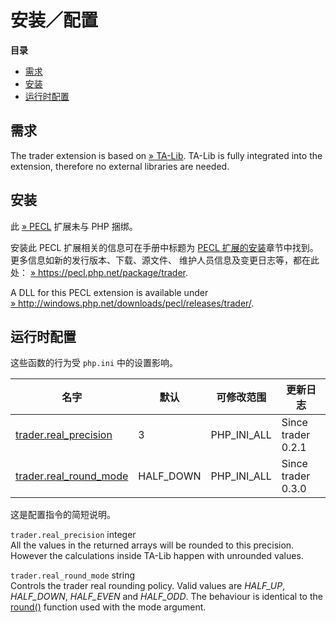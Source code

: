 安装／配置
==========

**目录**

-   [需求](/trader/setup.html#需求)
-   [安装](/trader/setup.html#安装)
-   [运行时配置](/trader/setup.html#运行时配置)

需求
----

The trader extension is based on
<a href="http://www.ta-lib.org/" class="link external">» TA-Lib</a>.
TA-Lib is fully integrated into the extension, therefore no external
libraries are needed.

安装
----

此 <a href="https://pecl.php.net/" class="link external">» PECL</a>
扩展未与 PHP 捆绑。

安装此 PECL 扩展相关的信息可在手册中标题为
<a href="/install/pecl.html" class="link">PECL 扩展的安装</a>章节中找到。更多信息如新的发行版本、下载、源文件、
维护人员信息及变更日志等，都在此处：
<a href="https://pecl.php.net/package/trader" class="link external">» https://pecl.php.net/package/trader</a>.

A DLL for this PECL extension is available under
<a href="http://windows.php.net/downloads/pecl/releases/trader/" class="link external">» http://windows.php.net/downloads/pecl/releases/trader/</a>.

运行时配置
----------

这些函数的行为受 `php.ini` 中的设置影响。

| 名字                                                                  | 默认       | 可修改范围    | 更新日志           |
|-----------------------------------------------------------------------|------------|---------------|--------------------|
| <a href="/trader/setup.html#" class="link">trader.real_precision</a>  | 3          | PHP\_INI\_ALL | Since trader 0.2.1 |
| <a href="/trader/setup.html#" class="link">trader.real_round_mode</a> | HALF\_DOWN | PHP\_INI\_ALL | Since trader 0.3.0 |

这是配置指令的简短说明。

`trader.real_precision` <span class="type">integer</span>  
All the values in the returned arrays will be rounded to this precision.
However the calculations inside TA-Lib happen with unrounded values.

`trader.real_round_mode` <span class="type">string</span>  
Controls the trader real rounding policy. Valid values are *HALF\_UP*,
*HALF\_DOWN*, *HALF\_EVEN* and *HALF\_ODD*. The behaviour is identical
to the <a href="/ref/math.html#round" class="link">round()</a> function
used with the mode argument.
